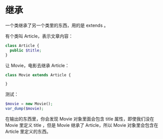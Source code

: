 # 继承

一个类继承了另一个类里的东西，用的是 extends 。

有个类叫 Article，表示文章内容：

```php
class Article {
  public $title;
}
```

让 Movie，电影去继承 Article：

```php
class Movie extends Article {

}
```

测试：

```php
$movie = new Movie();
var_dump($movie);
```

在输出的东西里，你会发现 Movie 对象里面会包含 title 属性，即使我们没在 Movie 里定义 title ，但是 Movie 继承了 Article，所以 Movie 对象里会包含在 Article 里定义的东西。

